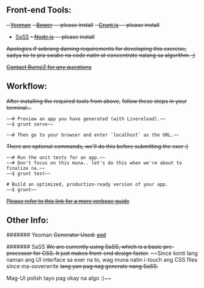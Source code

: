 ## Front-end Tools:
~~- [Yeoman](http://yeoman.io/)~~
~~- [Bower](http://bower.io/)  -- please install~~
~~- [Grunt.js](http://gruntjs.com/) -- please install~~
- [SaSS](http://sass-lang.com/)
~~- [Node.js](http://nodejs.org/) -- please install~~

~~Apologies if sobrang daming requirements for developing this exercise,~~
~~sadya ko to pra swabe na code natin at concentrate nalang sa algorithm. ;)~~

~~[Contact BurnzZ for any questions](mailto:kevinoxy@gmail.com)~~

## Workflow:

~~After installing the required tools from above,~~
~~follow these steps in your terminal...~~

```
~~# Preview an app you have generated (with Livereload).~~
~~$ grunt serve~~

~~# Then go to your browser and enter `localhost` as the URL.~~
```

~~There are optional commands, we'll do this before submitting the exer :)~~

```
~~# Run the unit tests for an app.~~
~~# Don't focus on this muna.. let's do this when we're about to finalize na.~~
~~$ grunt test~~

# Build an optimized, production-ready version of your app.
~~$ grunt~~
```

~~[Please refer to this link for a more verbose guide](http://yeoman.io/learning/index.html)~~
	

## Other Info:

####### Yeoman
~~Generator Used:~~
~~[asd](https://github.com/stevebritton/generator-restful-ci)~~

####### SaSS
~~We are currently using SaSS, which is a basic pre-processor for CSS. It just makes front-end design faster.~~
~~Since konti lang naman ang UI interface sa exer na to, wag muna natin i-touch ang CSS files since ma-ooverwrite
~~lang yan pag nag generate nang SaSS.~~

Mag-UI polish tayo pag okay na algo :)~~

